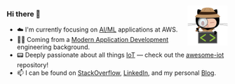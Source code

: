 <p align="center">
  <img width="18%" height="18%" align="center" src="./68747470733a2f2f6f63746f6465782e6769746875622e636f6d2f696d616765732f696e73706563746f6361742e6a7067.png" style="float: right">
</p>

### Hi there 👋

- ☁️ I'm currently focusing on [AI/ML](https://aws.amazon.com/generative-ai/technology/) applications at AWS.
- 👨‍💻 Coming from a [Modern Application Development](https://pages.awscloud.com/rs/112-TZM-766/images/MAD_modern_application_eBook.pdf) engineering background.
- 📟 Deeply passionate about all things [IoT](https://en.wikipedia.org/wiki/Internet_of_things) — check out the [awesome-iot](https://github.com/HQarroum/awesome-iot) repository!
- 📫 I can be found on [StackOverflow](https://stackoverflow.com/users/1175633/halim-qarroum), [LinkedIn](https://www.linkedin.com/in/hqm/), and my personal [Blog](https://halim.qarroum.com).

